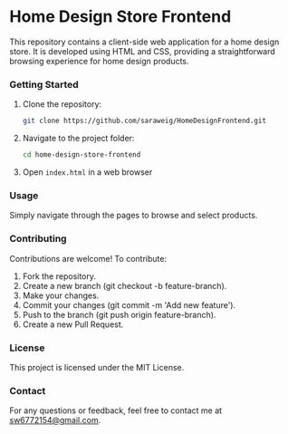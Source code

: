 # Home Design Store Frontend

This repository contains a client-side web application for a home design store. It is developed using HTML and CSS, providing a straightforward browsing experience for home design products.

### Getting Started

1. Clone the repository:

   ```bash
   git clone https://github.com/saraweig/HomeDesignFrontend.git

2. Navigate to the project folder:

   ```bash
   cd home-design-store-frontend

3. Open `index.html` in a web browser
   
### Usage
Simply navigate through the pages to browse and select products.<br>

### Contributing
Contributions are welcome! To contribute:<br>
1. Fork the repository.<br>
2. Create a new branch (git checkout -b feature-branch). <br>
3. Make your changes.<br>
4. Commit your changes (git commit -m 'Add new feature').<br>
5. Push to the branch (git push origin feature-branch).<br>
6. Create a new Pull Request.

### License
This project is licensed under the MIT License.

### Contact
For any questions or feedback, feel free to contact me at sw6772154@gmail.com.
